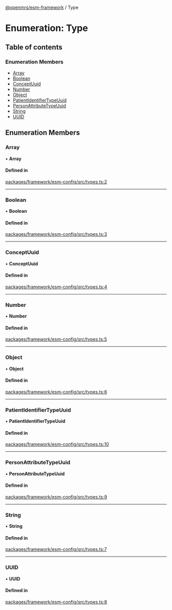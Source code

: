 [@openmrs/esm-framework](../API.md) / Type

# Enumeration: Type

## Table of contents

### Enumeration Members

- [Array](Type.md#array)
- [Boolean](Type.md#boolean)
- [ConceptUuid](Type.md#conceptuuid)
- [Number](Type.md#number)
- [Object](Type.md#object)
- [PatientIdentifierTypeUuid](Type.md#patientidentifiertypeuuid)
- [PersonAttributeTypeUuid](Type.md#personattributetypeuuid)
- [String](Type.md#string)
- [UUID](Type.md#uuid)

## Enumeration Members

### Array

• **Array**

#### Defined in

[packages/framework/esm-config/src/types.ts:2](https://github.com/openmrs/openmrs-esm-core/blob/main/packages/framework/esm-config/src/types.ts#L2)

___

### Boolean

• **Boolean**

#### Defined in

[packages/framework/esm-config/src/types.ts:3](https://github.com/openmrs/openmrs-esm-core/blob/main/packages/framework/esm-config/src/types.ts#L3)

___

### ConceptUuid

• **ConceptUuid**

#### Defined in

[packages/framework/esm-config/src/types.ts:4](https://github.com/openmrs/openmrs-esm-core/blob/main/packages/framework/esm-config/src/types.ts#L4)

___

### Number

• **Number**

#### Defined in

[packages/framework/esm-config/src/types.ts:5](https://github.com/openmrs/openmrs-esm-core/blob/main/packages/framework/esm-config/src/types.ts#L5)

___

### Object

• **Object**

#### Defined in

[packages/framework/esm-config/src/types.ts:6](https://github.com/openmrs/openmrs-esm-core/blob/main/packages/framework/esm-config/src/types.ts#L6)

___

### PatientIdentifierTypeUuid

• **PatientIdentifierTypeUuid**

#### Defined in

[packages/framework/esm-config/src/types.ts:10](https://github.com/openmrs/openmrs-esm-core/blob/main/packages/framework/esm-config/src/types.ts#L10)

___

### PersonAttributeTypeUuid

• **PersonAttributeTypeUuid**

#### Defined in

[packages/framework/esm-config/src/types.ts:9](https://github.com/openmrs/openmrs-esm-core/blob/main/packages/framework/esm-config/src/types.ts#L9)

___

### String

• **String**

#### Defined in

[packages/framework/esm-config/src/types.ts:7](https://github.com/openmrs/openmrs-esm-core/blob/main/packages/framework/esm-config/src/types.ts#L7)

___

### UUID

• **UUID**

#### Defined in

[packages/framework/esm-config/src/types.ts:8](https://github.com/openmrs/openmrs-esm-core/blob/main/packages/framework/esm-config/src/types.ts#L8)
